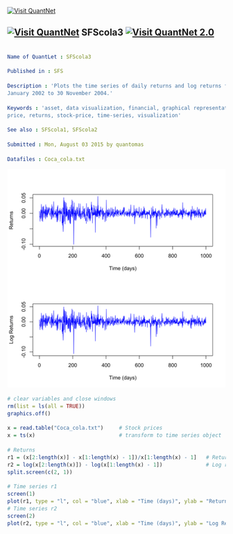 
[<img src="https://github.com/QuantLet/Styleguide-and-Validation-procedure/blob/master/pictures/banner.png" alt="Visit QuantNet">](http://quantlet.de/index.php?p=info)

## [<img src="https://github.com/QuantLet/Styleguide-and-Validation-procedure/blob/master/pictures/qloqo.png" alt="Visit QuantNet">](http://quantlet.de/) **SFScola3** [<img src="https://github.com/QuantLet/Styleguide-and-Validation-procedure/blob/master/pictures/QN2.png" width="60" alt="Visit QuantNet 2.0">](http://quantlet.de/d3/ia)

```yaml

Name of QuantLet : SFScola3

Published in : SFS

Description : 'Plots the time series of daily returns and log returns for Coca-Cola company from 1
January 2002 to 30 November 2004.'

Keywords : 'asset, data visualization, financial, graphical representation, log-returns, plot,
price, returns, stock-price, time-series, visualization'

See also : SFScola1, SFScola2

Submitted : Mon, August 03 2015 by quantomas

Datafiles : Coca_cola.txt

```

![Picture1](SFScola3-1.png)


```r
# clear variables and close windows
rm(list = ls(all = TRUE))
graphics.off()

x = read.table("Coca_cola.txt")     # Stock prices
x = ts(x)                           # transform to time series object

# Returns
r1 = (x[2:length(x)] - x[1:length(x) - 1])/x[1:length(x) - 1]   # Returns
r2 = log(x[2:length(x)]) - log(x[1:length(x) - 1])              # Log returns
split.screen(c(2, 1))

# Time series r1
screen(1)
plot(r1, type = "l", col = "blue", xlab = "Time (days)", ylab = "Returns")
# Time series r2
screen(2)
plot(r2, type = "l", col = "blue", xlab = "Time (days)", ylab = "Log Returns") 

```
